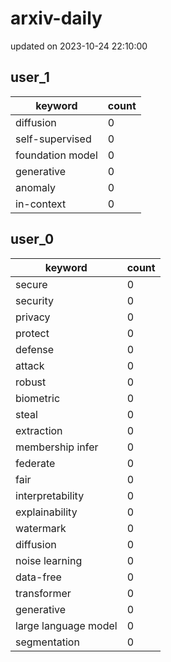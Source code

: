# arxiv-daily
updated on 2023-10-24 22:10:00
## user_1
| keyword | count |
| - | - |
| diffusion | 0 |
| self-supervised | 0 |
| foundation model | 0 |
| generative | 0 |
| anomaly | 0 |
| in-context | 0 |
## user_0
| keyword | count |
| - | - |
| secure | 0 |
| security | 0 |
| privacy | 0 |
| protect | 0 |
| defense | 0 |
| attack | 0 |
| robust | 0 |
| biometric | 0 |
| steal | 0 |
| extraction | 0 |
| membership infer | 0 |
| federate | 0 |
| fair | 0 |
| interpretability | 0 |
| explainability | 0 |
| watermark | 0 |
| diffusion | 0 |
| noise learning | 0 |
| data-free | 0 |
| transformer | 0 |
| generative | 0 |
| large language model | 0 |
| segmentation | 0 |
